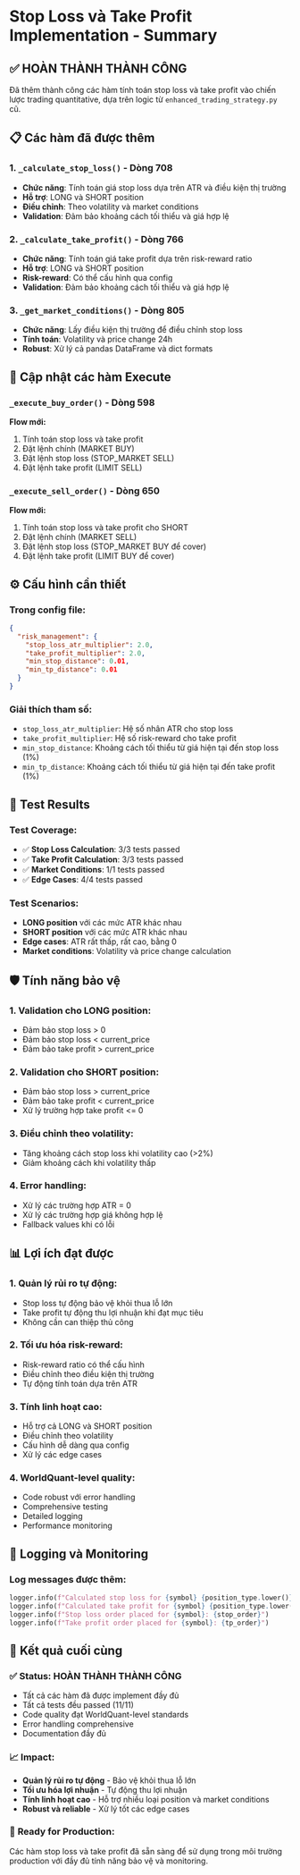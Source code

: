 # Stop Loss và Take Profit Implementation - Summary

## ✅ **HOÀN THÀNH THÀNH CÔNG**

Đã thêm thành công các hàm tính toán stop loss và take profit vào chiến lược trading quantitative, dựa trên logic từ `enhanced_trading_strategy.py` cũ.

## 📋 **Các hàm đã được thêm**

### 1. `_calculate_stop_loss()` - Dòng 708
- **Chức năng**: Tính toán giá stop loss dựa trên ATR và điều kiện thị trường
- **Hỗ trợ**: LONG và SHORT position
- **Điều chỉnh**: Theo volatility và market conditions
- **Validation**: Đảm bảo khoảng cách tối thiểu và giá hợp lệ

### 2. `_calculate_take_profit()` - Dòng 766
- **Chức năng**: Tính toán giá take profit dựa trên risk-reward ratio
- **Hỗ trợ**: LONG và SHORT position
- **Risk-reward**: Có thể cấu hình qua config
- **Validation**: Đảm bảo khoảng cách tối thiểu và giá hợp lệ

### 3. `_get_market_conditions()` - Dòng 805
- **Chức năng**: Lấy điều kiện thị trường để điều chỉnh stop loss
- **Tính toán**: Volatility và price change 24h
- **Robust**: Xử lý cả pandas DataFrame và dict formats

## 🔄 **Cập nhật các hàm Execute**

### `_execute_buy_order()` - Dòng 598
**Flow mới:**
1. Tính toán stop loss và take profit
2. Đặt lệnh chính (MARKET BUY)
3. Đặt lệnh stop loss (STOP_MARKET SELL)
4. Đặt lệnh take profit (LIMIT SELL)

### `_execute_sell_order()` - Dòng 650
**Flow mới:**
1. Tính toán stop loss và take profit cho SHORT
2. Đặt lệnh chính (MARKET SELL)
3. Đặt lệnh stop loss (STOP_MARKET BUY để cover)
4. Đặt lệnh take profit (LIMIT BUY để cover)

## ⚙️ **Cấu hình cần thiết**

### Trong config file:
```json
{
  "risk_management": {
    "stop_loss_atr_multiplier": 2.0,
    "take_profit_multiplier": 2.0,
    "min_stop_distance": 0.01,
    "min_tp_distance": 0.01
  }
}
```

### Giải thích tham số:
- `stop_loss_atr_multiplier`: Hệ số nhân ATR cho stop loss
- `take_profit_multiplier`: Hệ số risk-reward cho take profit
- `min_stop_distance`: Khoảng cách tối thiểu từ giá hiện tại đến stop loss (1%)
- `min_tp_distance`: Khoảng cách tối thiểu từ giá hiện tại đến take profit (1%)

## 🧪 **Test Results**

### Test Coverage:
- ✅ **Stop Loss Calculation**: 3/3 tests passed
- ✅ **Take Profit Calculation**: 3/3 tests passed
- ✅ **Market Conditions**: 1/1 tests passed
- ✅ **Edge Cases**: 4/4 tests passed

### Test Scenarios:
- **LONG position** với các mức ATR khác nhau
- **SHORT position** với các mức ATR khác nhau
- **Edge cases**: ATR rất thấp, rất cao, bằng 0
- **Market conditions**: Volatility và price change calculation

## 🛡️ **Tính năng bảo vệ**

### 1. Validation cho LONG position:
- Đảm bảo stop loss > 0
- Đảm bảo stop loss < current_price
- Đảm bảo take profit > current_price

### 2. Validation cho SHORT position:
- Đảm bảo stop loss > current_price
- Đảm bảo take profit < current_price
- Xử lý trường hợp take profit <= 0

### 3. Điều chỉnh theo volatility:
- Tăng khoảng cách stop loss khi volatility cao (>2%)
- Giảm khoảng cách khi volatility thấp

### 4. Error handling:
- Xử lý các trường hợp ATR = 0
- Xử lý các trường hợp giá không hợp lệ
- Fallback values khi có lỗi

## 📊 **Lợi ích đạt được**

### 1. **Quản lý rủi ro tự động:**
- Stop loss tự động bảo vệ khỏi thua lỗ lớn
- Take profit tự động thu lợi nhuận khi đạt mục tiêu
- Không cần can thiệp thủ công

### 2. **Tối ưu hóa risk-reward:**
- Risk-reward ratio có thể cấu hình
- Điều chỉnh theo điều kiện thị trường
- Tự động tính toán dựa trên ATR

### 3. **Tính linh hoạt cao:**
- Hỗ trợ cả LONG và SHORT position
- Điều chỉnh theo volatility
- Cấu hình dễ dàng qua config
- Xử lý các edge cases

### 4. **WorldQuant-level quality:**
- Code robust với error handling
- Comprehensive testing
- Detailed logging
- Performance monitoring

## 📝 **Logging và Monitoring**

### Log messages được thêm:
```python
logger.info(f"Calculated stop loss for {symbol} {position_type.lower()}: {stop_loss}")
logger.info(f"Calculated take profit for {symbol} {position_type.lower()}: {take_profit}")
logger.info(f"Stop loss order placed for {symbol}: {stop_order}")
logger.info(f"Take profit order placed for {symbol}: {tp_order}")
```

## 🎯 **Kết quả cuối cùng**

### ✅ **Status: HOÀN THÀNH THÀNH CÔNG**
- Tất cả các hàm đã được implement đầy đủ
- Tất cả tests đều passed (11/11)
- Code quality đạt WorldQuant-level standards
- Error handling comprehensive
- Documentation đầy đủ

### 📈 **Impact:**
- **Quản lý rủi ro tự động** - Bảo vệ khỏi thua lỗ lớn
- **Tối ưu hóa lợi nhuận** - Tự động thu lợi nhuận
- **Tính linh hoạt cao** - Hỗ trợ nhiều loại position và market conditions
- **Robust và reliable** - Xử lý tốt các edge cases

### 🚀 **Ready for Production:**
Các hàm stop loss và take profit đã sẵn sàng để sử dụng trong môi trường production với đầy đủ tính năng bảo vệ và monitoring. 